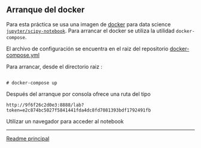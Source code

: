 ## Arranque del docker

Para esta práctica se usa una imagen de [docker](docker) para data science [`jupyter/scipy-notebook`](https://hub.docker.com/r/jupyter/scipy-notebook).  Para arrancar el docker se utiliza la utilidad `docker-compose`. 

El archivo de configuración se encuentra en el raiz del repositorio [docker-compose.yml](/docker-compose.yml)


Para arrancar, desde el directorio raiz :

```[shell]

# docker-compose up

```

Después del arranque por consola ofrece una ruta del tipo 

`http://9f6f26c2d0e3:8888/lab?token=e2c874bc5027f5841441fda4dc8fd7081393bdf1792491fb`


Utilizar un navegador para acceder al notebook


---

[Readme principal](/)
